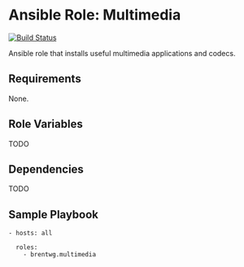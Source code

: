 # Ansible Role: Multimedia
[![Build Status](https://travis-ci.org/brentwg/ansible-role-multimedia.svg?branch=master)](https://travis-ci.org/brentwg/aansible-role-multimedia)

Ansible role that installs useful multimedia applications and codecs.

## Requirements  

None.  

## Role Variables  

TODO

## Dependencies

TODO

## Sample Playbook
```
- hosts: all
  
  roles:
    - brentwg.multimedia
```
